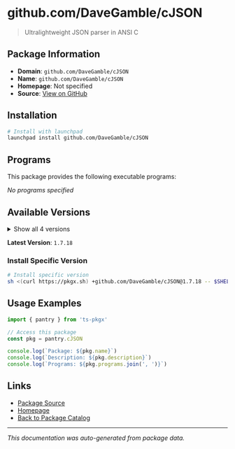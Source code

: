 # github.com/DaveGamble/cJSON

> Ultralightweight JSON parser in ANSI C

## Package Information

- **Domain**: `github.com/DaveGamble/cJSON`
- **Name**: `github.com/DaveGamble/cJSON`
- **Homepage**: Not specified
- **Source**: [View on GitHub](https://github.com/pkgxdev/pantry/tree/main/projects/github.com/DaveGamble/cJSON/package.yml)

## Installation

```bash
# Install with launchpad
launchpad install github.com/DaveGamble/cJSON
```

## Programs

This package provides the following executable programs:

*No programs specified*

## Available Versions

<details>
<summary>Show all 4 versions</summary>

- `1.7.18`, `1.7.17`, `1.7.16`, `1.7.15`

</details>

**Latest Version**: `1.7.18`

### Install Specific Version

```bash
# Install specific version
sh <(curl https://pkgx.sh) +github.com/DaveGamble/cJSON@1.7.18 -- $SHELL -i
```

## Usage Examples

```typescript
import { pantry } from 'ts-pkgx'

// Access this package
const pkg = pantry.cJSON

console.log(`Package: ${pkg.name}`)
console.log(`Description: ${pkg.description}`)
console.log(`Programs: ${pkg.programs.join(', ')}`)
```

## Links

- [Package Source](https://github.com/pkgxdev/pantry/tree/main/projects/github.com/DaveGamble/cJSON/package.yml)
- [Homepage](#)
- [Back to Package Catalog](../../package-catalog.md)

---

*This documentation was auto-generated from package data.*
